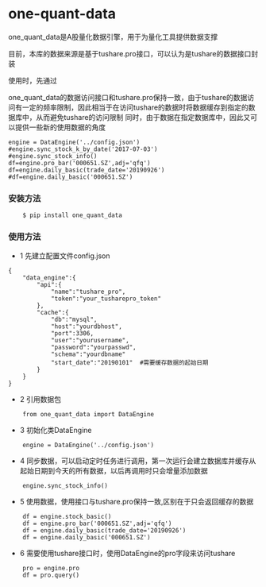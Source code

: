 # one-quant-data

one_quant_data是A股量化数据引擎，用于为量化工具提供数据支撑

目前，本库的数据来源是基于tushare.pro接口，可以认为是tushare的数据接口封装

使用时，先通过

one_quant_data的数据访问接口和tushare.pro保持一致，由于tushare的数据访问有一定的频率限制，因此相当于在访问tushare的数据时将数据缓存到指定的数据库中，从而避免tushare的访问限制
同时，由于数据在指定数据库中，因此又可以提供一些新的使用数据的角度

    engine = DataEngine('../config.json')
    #engine.sync_stock_k_by_date('2017-07-03')
    #engine.sync_stock_info()
    df=engine.pro_bar('000651.SZ',adj='qfq')
    df=engine.daily_basic(trade_date='20190926')
    #df=engine.daily_basic('000651.SZ')

### 安装方法
```
    $ pip install one_quant_data 
```


### 使用方法
 * 1 先建立配置文件config.json
```
{
    "data_engine":{
        "api":{
            "name":"tushare_pro",
            "token":"your_tusharepro_token"
        },
        "cache":{
            "db":"mysql",
            "host":"yourdbhost",
            "port":3306,
            "user":"yourusername",
            "password":"yourpasswd",
            "schema":"yourdbname"
            "start_date":"20190101"  #需要缓存数据的起始日期
        }
    }
}
```
 * 2 引用数据包
```
    from one_quant_data import DataEngine
```  
 * 3 初始化类DataEngine
```
    engine = DataEngine('../config.json')
```
 * 4 同步数据，可以启动定时任务进行调用，第一次运行会建立数据库并缓存从起始日期到今天的所有数据，以后再调用时只会增量添加数据 
```
    engine.sync_stock_info()
```
 * 5 使用数据，使用接口与tushare.pro保持一致,区别在于只会返回缓存的数据
```    
    df = engine.stock_basic()
    df = engine.pro_bar('000651.SZ',adj='qfq')
    df = engine.daily_basic(trade_date='20190926')
    df = engine.daily_basic('000651.SZ')
```
 * 6 需要使用tushare接口时，使用DataEngine的pro字段来访问tushare
```
    pro = engine.pro
    df = pro.query()
```

